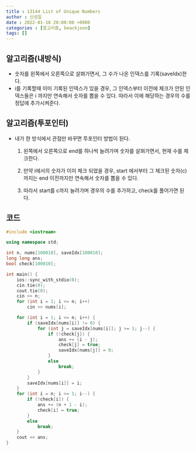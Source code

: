 ```yaml
---
title : 13144 List of Unique Numbers
author : 신성일
date : 2022-01-18 20:00:00 +0900
categories : [알고리즘, beackjoon]
tags: []
---
```


## 알고리즘(내방식)

- 숫자를 왼쪽에서 오른쪽으로 살펴가면서, 그 수가 나온 인덱스를 기록(saveIdx)한다.
- i를 기록할때 이미 기록된 인덱스가 있을 경우, 그 인덱스부터 이전에 체크가 안된 인덱스들은 i 까지만 연속해서 숫자를 뽑을 수 있다. 따라서 이에 해당하는 경우의 수를 정답에 추가시켜준다.



## 알고리즘(투포인터)

- 내가 한 방식에서 관점만 바꾸면 투포인터 방법이 된다.

  1. 왼쪽에서 오른쪽으로 end를 하나씩 늘려가며 숫자를 살펴가면서, 현재 수를 체크한다.

  2. 만약 i에서의 숫자가 이미 체크 되었을 경우, start 에서부터 그 체크된 숫자(c)까지는 end 이전까지만 연속해서 숫자를 뽑을 수 있다.
  3. 따라서 start를 c까지 늘려가며 경우의 수를 추가하고, check를 풀어가면 된다.



## 코드

```c++
#include <iostream>

using namespace std;

int n, nums[100010], saveIdx[100010];
long long ans;
bool check[100010];

int main() {
	ios::sync_with_stdio(0);
	cin.tie(0);
	cout.tie(0);
	cin >> n;
	for (int i = 1; i <= n; i++)
		cin >> nums[i];

	for (int i = 1; i <= n; i++) {
		if (saveIdx[nums[i]] != 0) {
			for (int j = saveIdx[nums[i]]; j >= 1; j--) {
				if (!check[j]) {
					ans += (i - j);
					check[j] = true;
					saveIdx[nums[j]] = 0;
				}
				else
					break;
			}
		}
		saveIdx[nums[i]] = i;
	}
	for (int i = n; i >= 1; i--) {
		if (!check[i]) {
			ans += (n + 1 - i);
			check[i] = true;
		}
		else
			break;
	}
	cout << ans;
}
```

